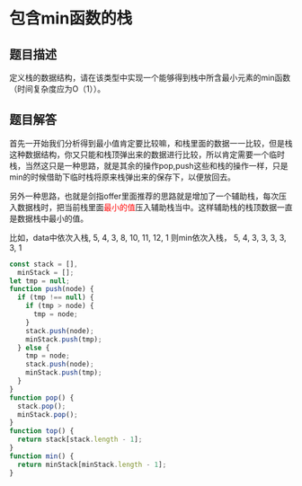 # 包含min函数的栈

## 题目描述

定义栈的数据结构，请在该类型中实现一个能够得到栈中所含最小元素的min函数（时间复杂度应为O（1））。

## 题目解答

首先一开始我们分析得到最小值肯定要比较嘛，和栈里面的数据一一比较，但是栈这种数据结构，你又只能和栈顶弹出来的数据进行比较，所以肯定需要一个临时栈，当然这只是一种思路，就是其余的操作pop,push这些和栈的操作一样，只是min的时候借助下临时栈将原来栈弹出来的保存下，以便放回去。

另外一种思路，也就是剑指offer里面推荐的思路就是增加了一个辅助栈，每次压入数据栈时，把当前栈里面<font color=red>最小的值</font>压入辅助栈当中。这样辅助栈的栈顶数据一直是数据栈中最小的值。

比如，data中依次入栈,  5, 4, 3, 8, 10, 11, 12, 1
则min依次入栈，   5, 4, 3, 3,  3,  3,  3, 1


```javascript
const stack = [],
  minStack = [];
let tmp = null;
function push(node) {
  if (tmp !== null) {
    if (tmp > node) {
      tmp = node;
    }
    stack.push(node);
    minStack.push(tmp);
  } else {
    tmp = node;
    stack.push(node);
    minStack.push(tmp);
  }
}
function pop() {
  stack.pop();
  minStack.pop();
}
function top() {
  return stack[stack.length - 1];
}
function min() {
  return minStack[minStack.length - 1];
}
```